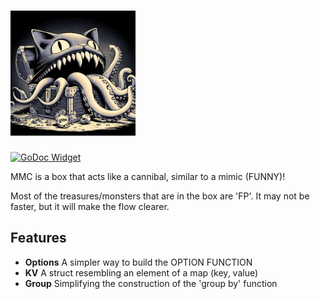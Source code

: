 # <img src="./icon.webp" alt="mimic" width="200" height="200">

[![GoDoc Widget]][GoDoc]

MMC is a box that acts like a cannibal, similar to a mimic (FUNNY)! 

Most of the treasures/monsters that are in the box are 'FP'. It may not be faster, but it will make the flow clearer.
## Features

* **Options** A simpler way to build the OPTION FUNCTION
* **KV** A struct resembling an element of a map (key, value)
* **Group** Simplifying the construction of the 'group by' function

[GODoc]: https://pkg.go.dev/github.com/denominator0/mmc
[GoDoc Widget]: https://pkg.go.dev/badge/github.com/denominator0/mmc?utm_source=godoc